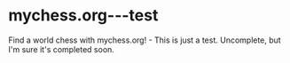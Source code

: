 # mychess.org---test
Find a world chess with mychess.org! - This is just a test.
Uncomplete, but I'm sure it's completed soon.

